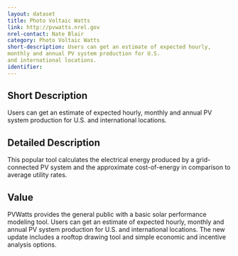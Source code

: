 ```yaml
---
layout: dataset
title: Photo Voltaic Watts
link: http://pvwatts.nrel.gov
nrel-contact: Nate Blair
category: Photo Voltaic Watts
short-description: Users can get an estimate of expected hourly, 
monthly and annual PV system production for U.S. 
and international locations. 
identifier: 
---
```


## Short Description

Users can get an estimate of expected hourly, 
monthly and annual PV system production for U.S. 
and international locations.

## Detailed Description

This popular tool calculates the electrical energy
produced by a grid-connected PV system and the
approximate cost-of-energy in comparison to average
utility rates.

## Value

PVWatts provides the general public with a basic solar
performance modeling tool. Users can get an estimate
of expected hourly, monthly and annual PV system
production for U.S. and international locations. The
new update includes a rooftop drawing tool and simple
economic and incentive analysis options.
